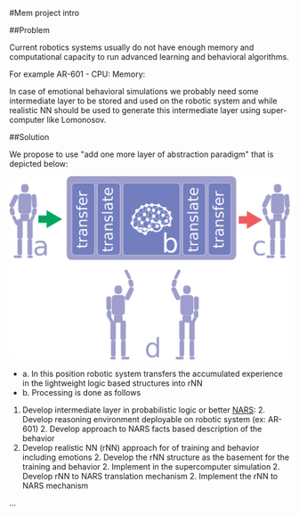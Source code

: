 #Mem project intro

##Problem

Current robotics systems usually do not have enough memory and computational capacity to run advanced learning and
behavioral algorithms.

For example AR-601 - CPU: Memory:

In case of emotional behavioral simulations we probably need some intermediate layer to be stored and used on the
robotic system and while realistic NN should be used to generate this intermediate layer using super-computer like
Lomonosov.

##Solution

We propose to use "add one more layer of abstraction paradigm" that is depicted below:

![Components diagram](components.png)

- a. In this position robotic system transfers the accumulated experience in the lightweight logic based structures into rNN
- b. Processing is done as follows 

1. Develop intermediate layer in probabilistic logic or better [NARS](https://github.com/opennars/opennars):
   2. Develop reasoning environment deployable on robotic system (ex: AR-601)
   2. Develop approach to NARS facts based description of the behavior
1. Develop realistic NN (rNN) approach for of training and behavior including emotions
   2. Develop the rNN structure as the basement for the training and behavior
   2. Implement in the supercomputer simulation
   2. Develop rNN to NARS translation mechanism
   2. Implement the rNN to NARS mechanism

...
